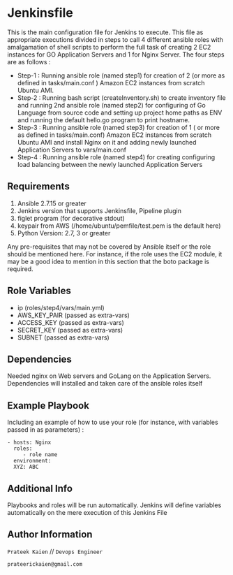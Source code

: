 Jenkinsfile
=========

This is the main configuration file for Jenkins to execute. This file as appropriate executions divided in steps to call 4 different ansible roles with amalgamation of shell scripts to perform the full task of creating 2 EC2 instances for GO Application Servers and 1 for Nginx Server.
The four steps are as follows :


  - Step-1 : Running ansible role (named step1) for creation of 2 (or more as defined in tasks/main.conf ) Amazon EC2 instances from scratch Ubuntu AMI.
  - Step-2 : Running bash script (createInventory.sh) to create inventory file and running 2nd ansible role (named step2) for configuring of Go Language from source code and setting up project home paths as ENV and running the default hello.go program to print hostname.
  - Step-3 : Running ansible role (named step3) for creation of 1 ( or more as defined in tasks/main.conf) Amazon EC2 instances from scratch Ubuntu AMI and install Nginx on it and adding newly launched Application Servers to vars/main.conf
  - Step-4 : Running ansible role (named step4) for creating configuring load balancing between the newly launched Application Servers


Requirements
------------
1) Ansible 2.7.15 or greater
2) Jenkins version that supports Jenkinsfile, Pipeline plugin
3) figlet program (for decorative stdout)
4) keypair from AWS (/home/ubuntu/pemfile/test.pem is the default here)
5) Python Version: 2.7, 3 or greater 

Any pre-requisites that may not be covered by Ansible itself or the role should be mentioned here. For instance, if the role uses the EC2 module, it may be a good idea to mention in this section that the boto package is required.

Role Variables
--------------
- ip (roles/step4/vars/main.yml)
- AWS_KEY_PAIR (passed as extra-vars)
- ACCESS_KEY (passed as extra-vars)
- SECRET_KEY (passed as extra-vars)
- SUBNET (passed as extra-vars)

Dependencies
------------

Needed nginx on Web servers and GoLang on the Application Servers. Dependencies will installed and taken care of the ansible roles itself

Example Playbook
----------------

Including an example of how to use your role (for instance, with variables passed in as parameters) :

    - hosts: Nginx
      roles:
         - role name
      environment:
      XYZ: ABC

Additional Info
-------

Playbooks and roles will be run automatically. Jenkins will define variables automatically on the mere execution of this Jenkins File

Author Information
------------------
 `Prateek Kaien` //
 `Devops Engineer`
 
 `prateerickaien@gmail.com`
